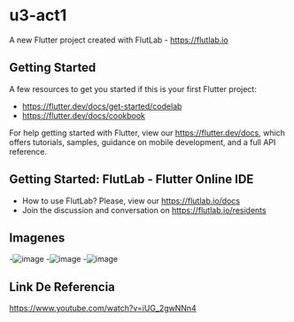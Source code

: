 # u3-act1

A new Flutter project created with FlutLab - https://flutlab.io

## Getting Started

A few resources to get you started if this is your first Flutter project:

- https://flutter.dev/docs/get-started/codelab
- https://flutter.dev/docs/cookbook

For help getting started with Flutter, view our
https://flutter.dev/docs, which offers tutorials,
samples, guidance on mobile development, and a full API reference.

## Getting Started: FlutLab - Flutter Online IDE

- How to use FlutLab? Please, view our https://flutlab.io/docs
- Join the discussion and conversation on https://flutlab.io/residents

## Imagenes

-![image](https://github.com/GMNunez20/UIII-act1/assets/143547967/7ba5f677-53f2-4f6e-a20e-7c369472b653)
-![image](https://github.com/GMNunez20/UIII-act1/assets/143547967/9d82b63e-1cc2-4012-9ba4-406995f754b6)
-![image](https://github.com/GMNunez20/UIII-act1/assets/143547967/916ad3c7-c6d5-4132-b1a1-36b335d3c08c)

## Link De Referencia
https://www.youtube.com/watch?v=iUG_2gwNNn4


